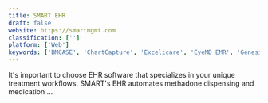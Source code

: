 ```yaml
---
title: SMART EHR
draft: false 
website: https://smartmgmt.com
classification: ['']
platform: ['Web']
keywords: ['BMCASE', 'ChartCapture', 'Excelicare', 'EyeMD EMR', 'Genesis Chiropractic Software', 'Intrahealth Profile', 'MphRx Minerva', 'My Vision Express', 'NueMD', 'OneGlance Software', 'PointClickCare', 'Praxis', 'ReLiMedEMR', 'SammyEHR', 'blueEHR', 'e-MDs EHR', 'eClinicalWorks', 'iMedicWare iDoc']
---
```

It's important to choose EHR software that specializes in your unique treatment workflows. SMART's EHR automates methadone dispensing and medication ...
